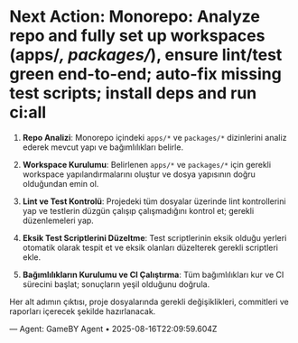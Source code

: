 # Next Action: Monorepo: Analyze repo and fully set up workspaces (apps/*, packages/*), ensure lint/test green end-to-end; auto-fix missing test scripts; install deps and run ci:all

1. **Repo Analizi**: Monorepo içindeki `apps/*` ve `packages/*` dizinlerini analiz ederek mevcut yapı ve bağımlılıkları belirle.

2. **Workspace Kurulumu**: Belirlenen `apps/*` ve `packages/*` için gerekli workspace yapılandırmalarını oluştur ve dosya yapısının doğru olduğundan emin ol.

3. **Lint ve Test Kontrolü**: Projedeki tüm dosyalar üzerinde lint kontrollerini yap ve testlerin düzgün çalışıp çalışmadığını kontrol et; gerekli düzenlemeleri yap.

4. **Eksik Test Scriptlerini Düzeltme**: Test scriptlerinin eksik olduğu yerleri otomatik olarak tespit et ve eksik olanları düzelterek gerekli scriptleri ekle.

5. **Bağımlılıkların Kurulumu ve CI Çalıştırma**: Tüm bağımlılıkları kur ve CI sürecini başlat; sonuçların yeşil olduğunu doğrula. 

Her alt adımın çıktısı, proje dosyalarında gerekli değişiklikleri, commitleri ve raporları içerecek şekilde hazırlanacak.

— Agent: GameBY Agent • 2025-08-16T22:09:59.604Z
